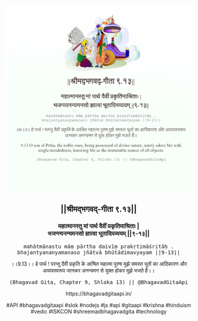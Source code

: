 <img src="../../asset/BG_9_13.png"/>
<center><h2>||श्रीमद्‍भगवद्‍-गीता ९.१३||</h2>
<h3>महात्मानस्तु मां पार्थ दैवीं प्रकृतिमाश्रिताः |<br/>भजन्त्यनन्यमनसो ज्ञात्वा भूतादिमव्ययम् ||९-१३||</h3>
<pre>mahātmānastu māṃ pārtha daivīṃ prakṛtimāśritāḥ .<br/>bhajantyananyamanaso jñātvā bhūtādimavyayam ||9-13||</pre>
<p>।।9.13।। हे पार्थ ! परन्तु दैवी प्रकृति के आश्रित महात्मा पुरुष मुझे समस्त भूतों का आदिकारण और अव्ययस्वरूप जानकर अनन्यमन से युक्त होकर मुझे भजते हैं।।</p>
<pre>(Bhagavad Gita, Chapter 9, Shloka 13) || @BhagavadGitaApi</pre><p>https://bhagavadgitaapi.in/</p><p>#API #bhagavadgitaapi #slok #nodejs #js #api #gitaapi #krishna #hinduism #vedic #ISKCON #shreemadbhagavadgita #technology</p></center>